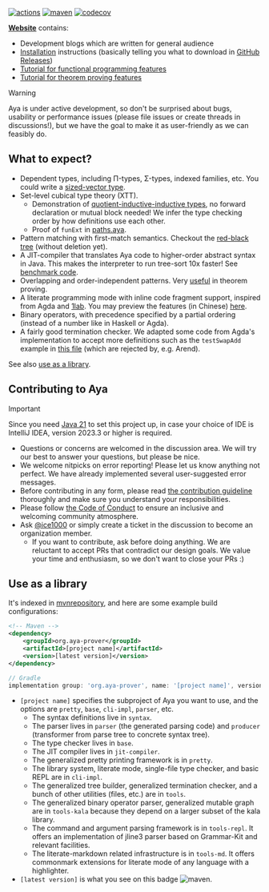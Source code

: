 [![actions]](https://github.com/aya-prover/aya-dev/actions/workflows/gradle-check.yaml)
[![maven]][maven-repo]
[![codecov]](https://codecov.io/gh/aya-prover/aya-dev)

[**Website**](https://www.aya-prover.org) contains:

+ Development blogs which are written for general audience
+ [Installation](https://www.aya-prover.org/guide/install.html)
  instructions (basically telling you what to download in [GitHub Releases])
+ [Tutorial for functional programming features](https://www.aya-prover.org/guide/haskeller-tutorial.html)
+ [Tutorial for theorem proving features](https://www.aya-prover.org/guide/prover-tutorial.html)

> [!WARNING]
>
> Aya is under active development, so don't be surprised about bugs, usability or performance issues
> (please file issues or create threads in discussions!), but we have the goal to make it as
> user-friendly as we can feasibly do.

## What to expect?

+ Dependent types, including Π-types, Σ-types, indexed families, etc.
  You could write a [sized-vector type][gadt].
+ Set-level cubical type theory (XTT).
  + Demonstration of [quotient-inductive-inductive types][hiir],
    no forward declaration or mutual block needed!
    We infer the type checking order by how definitions use each other.
  + Proof of `funExt` in [paths.aya][funExt].
+ Pattern matching with first-match semantics.
  Checkout the [red-black tree][rbtree] (without deletion yet).
+ A JIT-compiler that translates Aya code to higher-order abstract syntax in Java.
  This makes the interpreter to run tree-sort 10x faster! See [benchmark code][tbtree-bench].
+ Overlapping and order-independent patterns. Very [useful][oop] in theorem proving.
+ A literate programming mode with inline code fragment support, inspired from Agda and [1lab].
  You may preview the features (in Chinese)
  [here](https://blog.imkiva.org/posts/intro-literate-aya.html).
+ Binary operators, with precedence specified by a partial ordering
  (instead of a number like in Haskell or Agda).
+ A fairly good termination checker.
  We adapted some code from Agda's implementation to accept more definitions such as the
  `testSwapAdd` example in [this file][foetus] (which are rejected by, e.g. Arend).

See also [use as a library](#use-as-a-library).

[GitHub Releases]: https://github.com/aya-prover/aya-dev/releases/tag/nightly-build
[Java 21]: https://jdk.java.net/21
[1lab]: https://1lab.dev

## Contributing to Aya

> [!IMPORTANT]
>
> Since you need [Java 21] to set this project up, in case your choice
> of IDE is IntelliJ IDEA, version 2023.3 or higher is required.

+ Questions or concerns are welcomed in the discussion area.
  We will try our best to answer your questions, but please be nice.
+ We welcome nitpicks on error reporting! Please let us know anything not perfect.
  We have already implemented several user-suggested error messages.
+ Before contributing in any form, please read
  [the contribution guideline](CONTRIBUTING.md) thoroughly
  and make sure you understand your responsibilities.
+ Please follow [the Code of Conduct](CODE_OF_CONDUCT.md) to
  ensure an inclusive and welcoming community atmosphere.
+ Ask [@ice1000] or simply create a ticket in the discussion to become an organization member.
  + If you want to contribute, ask before doing anything.
    We are reluctant to accept PRs that contradict our design goals.
    We value your time and enthusiasm, so we don't want to close your PRs :)

[@ice1000]: https://github.com/ice1000
[actions]: https://github.com/aya-prover/aya-dev/actions/workflows/gradle-check.yaml/badge.svg
[codecov]: https://img.shields.io/codecov/c/github/aya-prover/aya-dev?logo=codecov&logoColor=white
[maven]: https://img.shields.io/maven-central/v/org.aya-prover/base?logo=gradle
[oop]: ../cli-impl/src/test/resources/shared/src/arith/nat/base.aya
[gadt]: ../cli-impl/src/test/resources/shared/src/data/vec/base.aya
[regularity]: ../cli-impl/src/test/resources/shared/src/paths.aya
[funExt]: ../cli-impl/src/test/resources/shared/src/paths.aya
[rbtree]: ../jit-compiler/src/test/resources/TreeSort.aya
[tbtree-bench]: ../jit-compiler/src/test/java/RedBlackTreeTest.java
[hiir]: https://www.aya-prover.org/blog/tt-in-tt-qiit.html
[foetus]: ../cli-impl/src/test/java/org/aya/test/fixtures/TerckError.java
[maven-repo]: https://repo1.maven.org/maven2/org/aya-prover

## Use as a library

It's indexed in [mvnrepository](https://mvnrepository.com/artifact/org.aya-prover),
and here are some example build configurations:

```xml
<!-- Maven -->
<dependency>
    <groupId>org.aya-prover</groupId>
    <artifactId>[project name]</artifactId>
    <version>[latest version]</version>
</dependency>
```

```groovy
// Gradle
implementation group: 'org.aya-prover', name: '[project name]', version: '[latest version]'
```

+ `[project name]` specifies the subproject of Aya you want to use,
  and the options are `pretty`, `base`, `cli-impl`, `parser`, etc.
  + The syntax definitions live in `syntax`.
  + The parser lives in `parser` (the generated parsing code) and `producer`
    (transformer from parse tree to concrete syntax tree).
  + The type checker lives in `base`.
  + The JIT compiler lives in `jit-compiler`.
  + The generalized pretty printing framework is in `pretty`.
  + The library system, literate mode, single-file type checker, and basic REPL are in `cli-impl`.
  + The generalized tree builder, generalized termination checker,
    and a bunch of other utilities (files, etc.) are in `tools`.
  + The generalized binary operator parser, generalized mutable graph are
    in `tools-kala` because they depend on a larger subset of the kala library.
  + The command and argument parsing framework is in `tools-repl`.
    It offers an implementation of jline3 parser based on Grammar-Kit and relevant facilities.
  + The literate-markdown related infrastructure is in `tools-md`.
    It offers commonmark extensions for literate mode of any language with a highlighter.
+ `[latest version]` is what you see on this badge ![maven].

